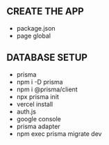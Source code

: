 ## CREATE THE APP
- package.json
- page global

## DATABASE SETUP
- prisma
- npm i -D prisma
- npm i @prisma/client
- npx prisma init
- vercel install
- auth.js
- google console
- prisma adapter
- npm exec prisma migrate dev